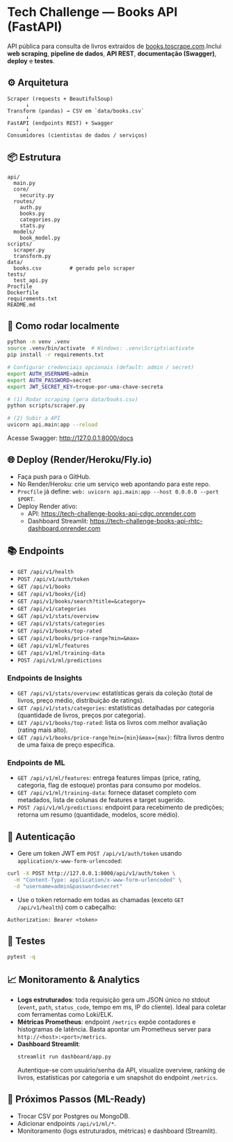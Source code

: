 # Tech Challenge — Books API (FastAPI)

API pública para consulta de livros extraídos de [books.toscrape.com](https://books.toscrape.com/).Inclui **web scraping**, **pipeline de dados**, **API REST**, **documentação (Swagger)**, **deploy** e **testes**.

## ⚙️ Arquitetura

```
Scraper (requests + BeautifulSoup)
      ↓
Transform (pandas) → CSV em `data/books.csv`
      ↓
FastAPI (endpoints REST) + Swagger
      ↓
Consumidores (cientistas de dados / serviços)
```

## 📦 Estrutura

```
api/
  main.py
  core/
    security.py
  routes/
    auth.py
    books.py
    categories.py
    stats.py
  models/
    book_model.py
scripts/
  scraper.py
  transform.py
data/
  books.csv         # gerado pelo scraper
tests/
  test_api.py
Procfile
Dockerfile
requirements.txt
README.md
```

## 🚀 Como rodar localmente

```bash
python -m venv .venv
source .venv/bin/activate  # Windows: .venv\Scripts\activate
pip install -r requirements.txt

# Configurar credenciais opcionais (default: admin / secret)
export AUTH_USERNAME=admin
export AUTH_PASSWORD=secret
export JWT_SECRET_KEY=troque-por-uma-chave-secreta

# (1) Rodar scraping (gera data/books.csv)
python scripts/scraper.py

# (2) Subir a API
uvicorn api.main:app --reload
```

Acesse Swagger: http://127.0.0.1:8000/docs

## 🌐 Deploy (Render/Heroku/Fly.io)

- Faça push para o GitHub.
- No Render/Heroku: crie um serviço web apontando para este repo.
- `Procfile` já define: `web: uvicorn api.main:app --host 0.0.0.0 --port $PORT`.
- Deploy Render ativo:
  - API: https://tech-challenge-books-api-cdgc.onrender.com
  - Dashboard Streamlit: https://tech-challenge-books-api-rhtc-dashboard.onrender.com

## 📚 Endpoints

- `GET /api/v1/health`
- `POST /api/v1/auth/token`
- `GET /api/v1/books`
- `GET /api/v1/books/{id}`
- `GET /api/v1/books/search?title=&category=`
- `GET /api/v1/categories`
- `GET /api/v1/stats/overview`
- `GET /api/v1/stats/categories`
- `GET /api/v1/books/top-rated`
- `GET /api/v1/books/price-range?min=&max=`
- `GET /api/v1/ml/features`
- `GET /api/v1/ml/training-data`
- `POST /api/v1/ml/predictions`

### Endpoints de Insights

- `GET /api/v1/stats/overview`: estatísticas gerais da coleção (total de livros, preço médio, distribuição de ratings).
- `GET /api/v1/stats/categories`: estatísticas detalhadas por categoria (quantidade de livros, preços por categoria).
- `GET /api/v1/books/top-rated`: lista os livros com melhor avaliação (rating mais alto).
- `GET /api/v1/books/price-range?min={min}&max={max}`: filtra livros dentro de uma faixa de preço específica.

### Endpoints de ML

- `GET /api/v1/ml/features`: entrega features limpas (price, rating, categoria, flag de estoque) prontas para consumo por modelos.
- `GET /api/v1/ml/training-data`: fornece dataset completo com metadados, lista de colunas de features e target sugerido.
- `POST /api/v1/ml/predictions`: endpoint para recebimento de predições; retorna um resumo (quantidade, modelos, score médio).

## 🔐 Autenticação

- Gere um token JWT em `POST /api/v1/auth/token` usando `application/x-www-form-urlencoded`:

```bash
curl -X POST http://127.0.0.1:8000/api/v1/auth/token \
  -H "Content-Type: application/x-www-form-urlencoded" \
  -d "username=admin&password=secret"
```

- Use o token retornado em todas as chamadas (exceto `GET /api/v1/health`) com o cabeçalho:

```
Authorization: Bearer <token>
```

## 🧪 Testes

```bash
pytest -q
```

## 📈 Monitoramento & Analytics

- **Logs estruturados**: toda requisição gera um JSON único no stdout (`event`, `path`, `status_code`, tempo em ms, IP do cliente). Ideal para coletar com ferramentas como Loki/ELK.
- **Métricas Prometheus**: endpoint `/metrics` expõe contadores e histogramas de latência. Basta apontar um Prometheus server para `http://<host>:<port>/metrics`.
- **Dashboard Streamlit**:
  ```bash
  streamlit run dashboard/app.py
  ```
  Autentique-se com usuário/senha da API, visualize overview, ranking de livros, estatísticas por categoria e um snapshot do endpoint `/metrics`.

## 🔮 Próximos Passos (ML-Ready)

- Trocar CSV por Postgres ou MongoDB.
- Adicionar endpoints `/api/v1/ml/*`.
- Monitoramento (logs estruturados, métricas) e dashboard (Streamlit).
